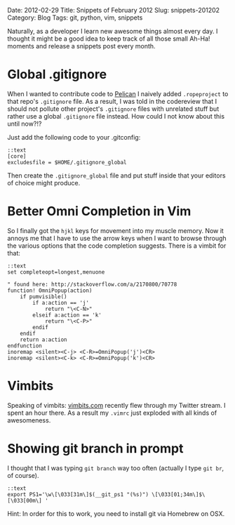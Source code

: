 Date: 2012-02-29
Title: Snippets of February 2012
Slug: snippets-201202
Category: Blog
Tags: git, python, vim, snippets

Naturally, as a developer I learn new awesome things almost every day.
I thought it might be a good idea to keep track of all those small Ah-Ha!
moments and release a snippets post every month.

# Global .gitignore

When I wanted to contribute code to
[Pelican](https://github.com/ametaireau/pelican) I naively added
``.ropeproject`` to that repo's ``.gitignore`` file. As a result, I was told in
the codereview that I should not pollute other project's ``.gitignore`` files
with unrelated stuff but rather use a global ``.gitignore`` file instead. How
could I not know about this until now?!?

Just add the following code to your .gitconfig:

    ::text
    [core]
    excludesfile = $HOME/.gitignore_global

Then create the ``.gitignore_global`` file and put stuff inside that your
editors of choice might produce.

# Better Omni Completion in Vim

So I finally got the ``hjkl`` keys for movement into my muscle memory. Now it
annoys me that I have to use the arrow keys when I want to browse through the
various options that the code completion suggests. There is a vimbit for that:

    ::text
    set completeopt=longest,menuone

    " found here: http://stackoverflow.com/a/2170800/70778
    function! OmniPopup(action)
        if pumvisible()
            if a:action == 'j'
                return "\<C-N>"
            elseif a:action == 'k'
                return "\<C-P>"
            endif
        endif
        return a:action
    endfunction
    inoremap <silent><C-j> <C-R>=OmniPopup('j')<CR>
    inoremap <silent><C-k> <C-R>=OmniPopup('k')<CR>

# Vimbits

Speaking of vimbits: [vimbits.com](http://vimbits.com/) recently flew through
my Twitter stream. I spent an hour there. As a result my ``.vimrc`` just
exploded with all kinds of awesomeness.

# Showing git branch in prompt

I thought that I was typing ``git branch`` way too often (actually I type
``git br``, of course).

    ::text
    export PS1='\w\[\033[31m\]$(__git_ps1 "(%s)") \[\033[01;34m\]$\[\033[00m\] '

Hint: In order for this to work, you need to install git via Homebrew on OSX.
